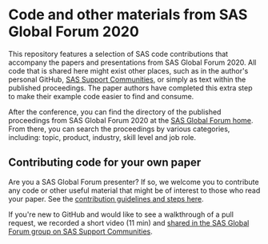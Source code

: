 # Code and other materials from SAS Global Forum 2020

This repository features a selection of SAS code contributions that accompany the papers and presentations from SAS Global Forum 2020.  All code that is shared here might exist other places, such as in the author's personal GitHub, [SAS Support Communities](https://communities.sas.com), or simply as text within the published proceedings.  The paper authors have completed this extra step to make their example code easier to find and consume.

After the conference, you can find the directory of the published proceedings from SAS Global Forum 2020 at the [SAS Global Forum home](https://www.sas.com/en_us/events/sas-global-forum/program/proceedings.html).  From there, you can search the proceedings by various categories, including: topic, product, industry, skill level and job role.

## Contributing code for your own paper

Are you a SAS Global Forum presenter?  If so, we welcome you to contribute any code or other useful material that might be of interest to those who read your paper.  See the [contribution guidelines and steps here](CONTRIBUTING.md). 

If you're new to GitHub and would like to see a walkthrough of a pull request, we recorded a short video (11 min) and [shared in the SAS Global Forum group on SAS Support Communities](https://communities.sas.com/t5/SAS-Global-Forum-2020/SAS-Global-Forum-2020-on-GitHub/gpm-p/614782).
 
